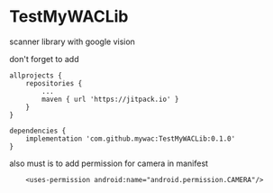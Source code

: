 # TestMyWACLib
scanner library with google vision

don't forget to add 
```
allprojects {
	repositories {
		...
		maven { url 'https://jitpack.io' }
	}
}
```
```
dependencies {
	implementation 'com.github.mywac:TestMyWACLib:0.1.0'
}
```
also must is to add permission for camera in manifest 
```
	<uses-permission android:name="android.permission.CAMERA"/>
```
